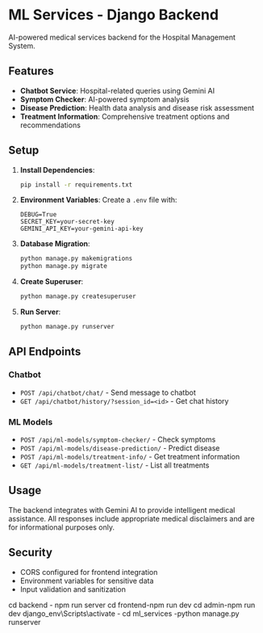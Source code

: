 # ML Services - Django Backend

AI-powered medical services backend for the Hospital Management System.

## Features

- **Chatbot Service**: Hospital-related queries using Gemini AI
- **Symptom Checker**: AI-powered symptom analysis
- **Disease Prediction**: Health data analysis and disease risk assessment
- **Treatment Information**: Comprehensive treatment options and recommendations

## Setup

1. **Install Dependencies**:
   ```bash
   pip install -r requirements.txt
   ```

2. **Environment Variables**:
   Create a `.env` file with:
   ```
   DEBUG=True
   SECRET_KEY=your-secret-key
   GEMINI_API_KEY=your-gemini-api-key
   ```

3. **Database Migration**:
   ```bash
   python manage.py makemigrations
   python manage.py migrate
   ```

4. **Create Superuser**:
   ```bash
   python manage.py createsuperuser
   ```

5. **Run Server**:
   ```bash
   python manage.py runserver
   ```

## API Endpoints

### Chatbot
- `POST /api/chatbot/chat/` - Send message to chatbot
- `GET /api/chatbot/history/?session_id=<id>` - Get chat history

### ML Models
- `POST /api/ml-models/symptom-checker/` - Check symptoms
- `POST /api/ml-models/disease-prediction/` - Predict disease
- `POST /api/ml-models/treatment-info/` - Get treatment information
- `GET /api/ml-models/treatment-list/` - List all treatments

## Usage

The backend integrates with Gemini AI to provide intelligent medical assistance. All responses include appropriate medical disclaimers and are for informational purposes only.

## Security

- CORS configured for frontend integration
- Environment variables for sensitive data
- Input validation and sanitization


cd backend - npm run server
cd frontend-npm run dev
cd admin-npm run dev
django_env\Scripts\activate - cd ml_services -python manage.py runserver